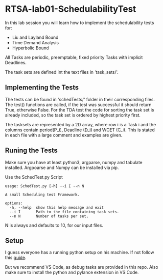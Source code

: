 # RTSA-lab01-SchedulabilityTest
In this lab session you will learn how to implement the schedulability tests for:

  * Liu and Layland Bound
  * Time Demand Analysis
  * Hyperbolic Bound

All Tasks are periodic, preemptable, fixed priority Tasks with implicit Deadlines.

The task sets are defined int the text files in 'task_sets/'.

## Implementing the Tests

The tests  can be found in 'schedTests/' folder in their corresponding files.
The test() functions are called, if the test was successful it should return True, otherwise False. For the TDA test the code for sorting the task set is already included, so the task set is ordered by highest priority first.

The tasksets are represented by a 2D array, where row i is a Task i and the columns contain period(P_i), Deadline (D_i) and WCET (C_i). This is stated in each file with a large comment and examples are given.


## Runing the Tests

Make sure you have at least python3, argparse, numpy and tabulate installed.
Argpoarse and Numpy can be installed via pip.

Use the SchedTest.py Script

```
usage: SchedTest.py [-h] --i I --n N

A small Scheduling test Framework.

options:
  -h, --help  show this help message and exit
  --i I       Path to the file containing task sets.
  --n N       Number of tasks per set.
```

N is always and defaults to 10, for our input files.

## Setup
I guess everyone has a running python setup on his machine.
If not follow this [guide](https://code.visualstudio.com/docs/python/python-tutorial).

But we recommend VS Code, as debug tasks are provided in this repo.
Also make sure to install the python and pylance extension in VS Code.
